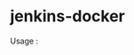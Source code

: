 # jenkins-docker
Usage :
``` > docker run --name jenkins --rm -p 8081:8080 --env JENKINS_ADMIN_ID=admin --env JENKINS_ADMIN_PASSWORD=aPassword xwarzee/jenkins-docker
```
